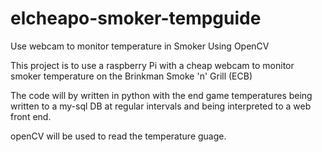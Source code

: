elcheapo-smoker-tempguide
=========================

Use webcam to monitor temperature in Smoker Using OpenCV

This project is to use a raspberry Pi with a cheap webcam to monitor
smoker temperature on the Brinkman Smoke 'n' Grill (ECB)

The code will by written in python with the end game temperatures
being written to a my-sql DB at regular intervals and being interpreted
to a web front end.

openCV will be used to read the temperature guage.
